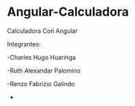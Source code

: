 # Angular-Calculadora
Calculadora Con Angular

Integrantes:

-Charles Hugo Huaringa

-Ruth Alexandar Palomino

-Renzo Fabrizio Galindo

-
